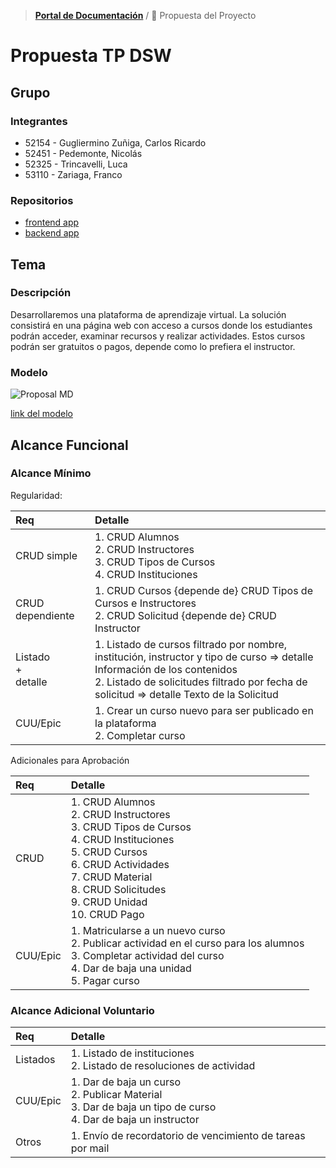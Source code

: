 > **[Portal de Documentación](../README.md)** / 🎯 Propuesta del Proyecto

# Propuesta TP DSW

## Grupo

### Integrantes

- 52154 - Gugliermino Zuñiga, Carlos Ricardo
- 52451 - Pedemonte, Nicolás
- 52325 - Trincavelli, Luca
- 53110 - Zariaga, Franco

### Repositorios

- [frontend app](https://github.com/carlex74/Front-End-DSW)
- [backend app](https://github.com/carlex74/Back-End-DSW)

## Tema

### Descripción

Desarrollaremos una plataforma de aprendizaje virtual. La solución consistirá en una página web con acceso a cursos donde los estudiantes podrán acceder, examinar recursos y realizar actividades. Estos cursos podrán ser gratuitos o pagos, depende como lo prefiera el instructor.

### Modelo

![Proposal MD](https://github.com/user-attachments/assets/90899d01-8de4-4a2d-a44d-42ed2b67a1f7)

[link del modelo](https://drive.google.com/file/d/1le9JNA73D_ulgn7CgIJh6w_V4lcplNSn/view?usp=sharing)

## Alcance Funcional

### Alcance Mínimo

Regularidad:

| Req                     | Detalle                                                                                                                                                                                                                  |
| :---------------------- | :----------------------------------------------------------------------------------------------------------------------------------------------------------------------------------------------------------------------- |
| CRUD simple             | 1. CRUD Alumnos<br>2. CRUD Instructores<br>3. CRUD Tipos de Cursos<br>4. CRUD Instituciones                                                                                                                              |
| CRUD dependiente        | 1. CRUD Cursos {depende de} CRUD Tipos de Cursos e Instructores<br>2. CRUD Solicitud {depende de} CRUD Instructor                                                                                                        |
| Listado<br>+<br>detalle | 1. Listado de cursos filtrado por nombre, institución, instructor y tipo de curso => detalle Información de los contenidos<br>2. Listado de solicitudes filtrado por fecha de solicitud => detalle Texto de la Solicitud |
| CUU/Epic                | 1. Crear un curso nuevo para ser publicado en la plataforma<br>2. Completar curso                                                                                                                                        |

Adicionales para Aprobación

| Req      | Detalle                                                                                                                                                                                                            |
| :------- | :----------------------------------------------------------------------------------------------------------------------------------------------------------------------------------------------------------------- |
| CRUD     | 1. CRUD Alumnos<br>2. CRUD Instructores<br>3. CRUD Tipos de Cursos<br>4. CRUD Instituciones<br>5. CRUD Cursos<br>6. CRUD Actividades<br>7. CRUD Material<br>8. CRUD Solicitudes<br>9. CRUD Unidad<br>10. CRUD Pago |
| CUU/Epic | 1. Matricularse a un nuevo curso<br>2. Publicar actividad en el curso para los alumnos<br>3. Completar actividad del curso<br>4. Dar de baja una unidad<br>5. Pagar curso                                          |

### Alcance Adicional Voluntario

| Req      | Detalle                                                                                                            |
| :------- | :----------------------------------------------------------------------------------------------------------------- |
| Listados | 1. Listado de instituciones<br>2. Listado de resoluciones de actividad                                             |
| CUU/Epic | 1. Dar de baja un curso<br>2. Publicar Material<br>3. Dar de baja un tipo de curso<br>4. Dar de baja un instructor |
| Otros    | 1. Envío de recordatorio de vencimiento de tareas por mail                                                         |
